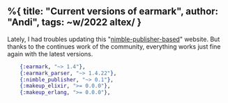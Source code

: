 %{
title: "Current versions of earmark",
author: "Andi",
tags: ~w/2022 altex/
}
---

Lately, I had troubles updating this "[nimble-publisher-based][]" website. But thanks to the
continues work of the community, everything works just fine again with the latest versions.


```elixir
    {:earmark, "~> 1.4"},
    {:earmark_parser, "~> 1.4.22"},
    {:nimble_publisher, "~> 0.1"},
    {:makeup_elixir, ">= 0.0.0"},
    {:makeup_erlang, ">= 0.0.0"},
```


[nimble-publisher-based]: https://github.com/dashbitco/nimble_publisher/issues/17#issuecomment-1069275714
